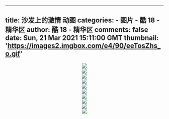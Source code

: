 
---
title: 沙发上的激情 动图
categories: 
    - 图片
    - 酷 18 - 精华区
author: 酷 18 - 精华区
comments: false
date: Sun, 21 Mar 2021 15:11:00 GMT
thumbnail: 'https://images2.imgbox.com/e4/90/eeTosZhs_o.gif'
---

<div>   
<center><img mydatasrc="https://img.xwbo.com/images/2021_03/21/11/p1616357997_28362.jpg" src="https://images2.imgbox.com/e4/90/eeTosZhs_o.gif" referrerpolicy="no-referrer"></center> <center><img mydatasrc="https://img.xwbo.com/images/2021_03/21/13/p1616358002_99041.jpg" src="https://images2.imgbox.com/04/28/Sni5kjrL_o.gif" referrerpolicy="no-referrer"></center> <center><img mydatasrc="https://img.xwbo.com/images/2021_03/21/13/p1616358004_62877.jpg" src="https://images2.imgbox.com/11/c3/dsKfjHvY_o.gif" referrerpolicy="no-referrer"></center> <center><img mydatasrc="https://img.xwbo.com/images/2021_03/21/1/p1616358007_60918.jpg" src="https://images2.imgbox.com/4b/76/fCBhYyqE_o.gif" referrerpolicy="no-referrer"></center> <center><img mydatasrc="https://img.xwbo.com/images/2021_03/21/8/p1616358011_21961.jpg" src="https://images2.imgbox.com/c4/ee/tNDJO4KX_o.gif" referrerpolicy="no-referrer"></center> <center><img mydatasrc="https://img.xwbo.com/images/2021_03/21/14/p1616358017_49178.jpg" src="https://images2.imgbox.com/72/49/5NMw35sL_o.gif" referrerpolicy="no-referrer"></center> <center><img mydatasrc="https://img.xwbo.com/images/2021_03/21/4/p1616358019_56792.jpg" src="https://images2.imgbox.com/12/d3/kabEEchR_o.gif" referrerpolicy="no-referrer"></center> <center><img mydatasrc="https://img.xwbo.com/images/2021_03/21/1/p1616358027_17357.jpg" src="https://images2.imgbox.com/fd/84/zg7BTvNx_o.gif" referrerpolicy="no-referrer"></center> <center><img mydatasrc="https://img.xwbo.com/images/2021_03/21/13/p1616358031_22141.jpg" src="https://images2.imgbox.com/f2/22/KVHUDmtJ_o.gif" referrerpolicy="no-referrer"></center> <center><img mydatasrc="https://img.xwbo.com/images/2021_03/21/5/p1616358033_23763.jpg" src="https://images2.imgbox.com/82/c4/UduKUEWe_o.gif" referrerpolicy="no-referrer"></center>  
</div>
            